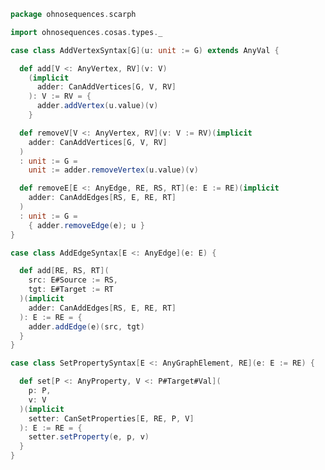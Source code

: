 
```scala
package ohnosequences.scarph

import ohnosequences.cosas.types._

case class AddVertexSyntax[G](u: unit := G) extends AnyVal {

  def add[V <: AnyVertex, RV](v: V)
    (implicit
      adder: CanAddVertices[G, V, RV]
    ): V := RV = {
      adder.addVertex(u.value)(v)
    }

  def removeV[V <: AnyVertex, RV](v: V := RV)(implicit
    adder: CanAddVertices[G, V, RV]
  )
  : unit := G =
    unit := adder.removeVertex(u.value)(v)

  def removeE[E <: AnyEdge, RE, RS, RT](e: E := RE)(implicit
    adder: CanAddEdges[RS, E, RE, RT]
  )
  : unit := G =
    { adder.removeEdge(e); u }
}

case class AddEdgeSyntax[E <: AnyEdge](e: E) {

  def add[RE, RS, RT](
    src: E#Source := RS,
    tgt: E#Target := RT
  )(implicit
    adder: CanAddEdges[RS, E, RE, RT]
  ): E := RE = {
    adder.addEdge(e)(src, tgt)
  }
}

case class SetPropertySyntax[E <: AnyGraphElement, RE](e: E := RE) {

  def set[P <: AnyProperty, V <: P#Target#Val](
    p: P,
    v: V
  )(implicit
    setter: CanSetProperties[E, RE, P, V]
  ): E := RE = {
    setter.setProperty(e, p, v)
  }
}

```




[main/scala/ohnosequences/scarph/axioms.scala]: ../axioms.scala.md
[main/scala/ohnosequences/scarph/tensor.scala]: ../tensor.scala.md
[main/scala/ohnosequences/scarph/predicates.scala]: ../predicates.scala.md
[main/scala/ohnosequences/scarph/impl/biproducts.scala]: ../impl/biproducts.scala.md
[main/scala/ohnosequences/scarph/impl/tensors.scala]: ../impl/tensors.scala.md
[main/scala/ohnosequences/scarph/impl/evals.scala]: ../impl/evals.scala.md
[main/scala/ohnosequences/scarph/impl/distributivity.scala]: ../impl/distributivity.scala.md
[main/scala/ohnosequences/scarph/impl/relations.scala]: ../impl/relations.scala.md
[main/scala/ohnosequences/scarph/impl/category.scala]: ../impl/category.scala.md
[main/scala/ohnosequences/scarph/rewrites.scala]: ../rewrites.scala.md
[main/scala/ohnosequences/scarph/package.scala]: ../package.scala.md
[main/scala/ohnosequences/scarph/arities.scala]: ../arities.scala.md
[main/scala/ohnosequences/scarph/objects.scala]: ../objects.scala.md
[main/scala/ohnosequences/scarph/writes.scala]: ../writes.scala.md
[main/scala/ohnosequences/scarph/biproduct.scala]: ../biproduct.scala.md
[main/scala/ohnosequences/scarph/schemas.scala]: ../schemas.scala.md
[main/scala/ohnosequences/scarph/morphisms.scala]: ../morphisms.scala.md
[main/scala/ohnosequences/scarph/syntax/package.scala]: package.scala.md
[main/scala/ohnosequences/scarph/syntax/objects.scala]: objects.scala.md
[main/scala/ohnosequences/scarph/syntax/writes.scala]: writes.scala.md
[main/scala/ohnosequences/scarph/syntax/morphisms.scala]: morphisms.scala.md
[main/scala/ohnosequences/scarph/isomorphisms.scala]: ../isomorphisms.scala.md
[test/scala/ohnosequences/scarph/TwitterQueries.scala]: ../../../../../test/scala/ohnosequences/scarph/TwitterQueries.scala.md
[test/scala/ohnosequences/scarph/impl/dummy.scala]: ../../../../../test/scala/ohnosequences/scarph/impl/dummy.scala.md
[test/scala/ohnosequences/scarph/impl/writes.scala]: ../../../../../test/scala/ohnosequences/scarph/impl/writes.scala.md
[test/scala/ohnosequences/scarph/impl/dummyTest.scala]: ../../../../../test/scala/ohnosequences/scarph/impl/dummyTest.scala.md
[test/scala/ohnosequences/scarph/TwitterSchema.scala]: ../../../../../test/scala/ohnosequences/scarph/TwitterSchema.scala.md
[test/scala/ohnosequences/scarph/asserts.scala]: ../../../../../test/scala/ohnosequences/scarph/asserts.scala.md
[test/scala/ohnosequences/scarph/SchemaCreation.scala]: ../../../../../test/scala/ohnosequences/scarph/SchemaCreation.scala.md
[test/scala/ohnosequences/scarph/implicitSearch.scala]: ../../../../../test/scala/ohnosequences/scarph/implicitSearch.scala.md
